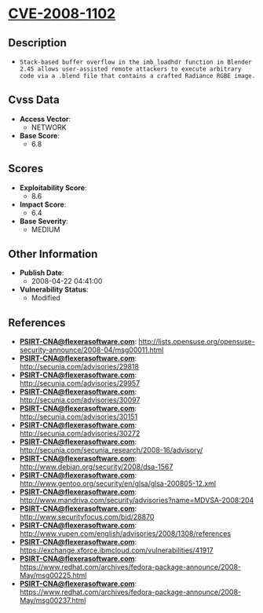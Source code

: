 
# [CVE-2008-1102](https://cve.mitre.org/cgi-bin/cvename.cgi?name=CVE-2008-1102)

## Description

- `Stack-based buffer overflow in the imb_loadhdr function in Blender 2.45 allows user-assisted remote attackers to execute arbitrary code via a .blend file that contains a crafted Radiance RGBE image.`

## Cvss Data

- **Access Vector**:
  - NETWORK
- **Base Score**:
  - 6.8

## Scores

- **Exploitability Score**:
  - 8.6
- **Impact Score**:
  - 6.4
- **Base Severity**:
  - MEDIUM

## Other Information

- **Publish Date**:
  - 2008-04-22 04:41:00
- **Vulnerability Status**:
  - Modified

## References

- **PSIRT-CNA@flexerasoftware.com**: http://lists.opensuse.org/opensuse-security-announce/2008-04/msg00011.html
- **PSIRT-CNA@flexerasoftware.com**: http://secunia.com/advisories/29818
- **PSIRT-CNA@flexerasoftware.com**: http://secunia.com/advisories/29957
- **PSIRT-CNA@flexerasoftware.com**: http://secunia.com/advisories/30097
- **PSIRT-CNA@flexerasoftware.com**: http://secunia.com/advisories/30151
- **PSIRT-CNA@flexerasoftware.com**: http://secunia.com/advisories/30272
- **PSIRT-CNA@flexerasoftware.com**: http://secunia.com/secunia_research/2008-16/advisory/
- **PSIRT-CNA@flexerasoftware.com**: http://www.debian.org/security/2008/dsa-1567
- **PSIRT-CNA@flexerasoftware.com**: http://www.gentoo.org/security/en/glsa/glsa-200805-12.xml
- **PSIRT-CNA@flexerasoftware.com**: http://www.mandriva.com/security/advisories?name=MDVSA-2008:204
- **PSIRT-CNA@flexerasoftware.com**: http://www.securityfocus.com/bid/28870
- **PSIRT-CNA@flexerasoftware.com**: http://www.vupen.com/english/advisories/2008/1308/references
- **PSIRT-CNA@flexerasoftware.com**: https://exchange.xforce.ibmcloud.com/vulnerabilities/41917
- **PSIRT-CNA@flexerasoftware.com**: https://www.redhat.com/archives/fedora-package-announce/2008-May/msg00225.html
- **PSIRT-CNA@flexerasoftware.com**: https://www.redhat.com/archives/fedora-package-announce/2008-May/msg00237.html
